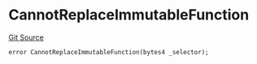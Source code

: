 # CannotReplaceImmutableFunction
[Git Source](https://github.com/thrackle-io/tron/blob/162302962dc6acd8eb4a5fadda6be1dbd5a16028/src/client/token/handler/diamond/HandlerDiamondLib.sol)


```solidity
error CannotReplaceImmutableFunction(bytes4 _selector);
```

